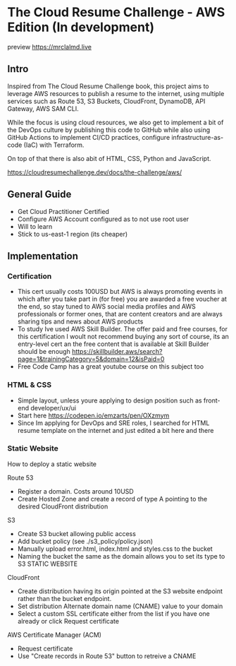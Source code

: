 # The Cloud Resume Challenge - AWS Edition (In development)
preview https://mrclalmd.live

## Intro
Inspired from The Cloud Resume Challenge book, this project aims to leverage AWS resources to publish a resume to the internet, using multiple services such as Route 53, S3 Buckets, CloudFront, DynamoDB, API Gateway, AWS SAM CLI.

While the focus is using cloud resources, we also get to implement a bit of the DevOps culture by publishing this code to GitHub while also using GitHub Actions to implement CI/CD practices, configure infrastructure-as-code (IaC) with Terraform. 

On top of that there is also abit of HTML, CSS, Python and JavaScript.

https://cloudresumechallenge.dev/docs/the-challenge/aws/

## General Guide
- Get Cloud Practitioner Certified
- Configure AWS Account configured as to not use root user
- Will to learn
- Stick to us-east-1 region (its cheaper)

## Implementation

### Certification
- This cert usually costs 100USD but AWS is always promoting events in which after you take part in (for free) you are awarded a free voucher at the end, so stay tuned to AWS social media profiles and AWS professionals or former ones, that are content creators and are always sharing tips and news about AWS products
- To study Ive used AWS Skill Builder. The offer paid and free courses, for this certification I woult not recommend buying any sort of course, its an entry-level cert an the free content that is available at Skill Builder should be enough https://skillbuilder.aws/search?page=1&trainingCategory=5&domain=12&isPaid=0
- Free Code Camp has a great youtube course on this subject too

### HTML & CSS
- Simple layout, unless youre applying to design position such as front-end developer/ux/ui
- Start here https://codepen.io/emzarts/pen/OXzmym
- Since Im applying for DevOps and SRE roles, I searched for HTML resume template on the internet and just edited a bit here and there

### Static Website
How to deploy a static website

Route 53
- Register a domain. Costs around 10USD
- Create Hosted Zone and create a record of type A pointing to the desired CloudFront distribution

S3
- Create S3 bucket allowing public access
- Add bucket policy (see ./s3_policy/policy.json)
- Manually upload error.html, index.html and styles.css to the bucket
- Naming the bucket the same as the domain allows you to set its type to S3 STATIC WEBSITE

CloudFront
- Create distribution having its origin pointed at the S3 website endpoint rather than the bucket endpoint.
- Set distribution Alternate domain name (CNAME) value to your domain
- Select a custom SSL certificate either from the list if you have one already or click Request certificate

AWS Certificate Manager (ACM)
- Request certificate 
- Use "Create records in Route 53" button to retreive a CNAME
